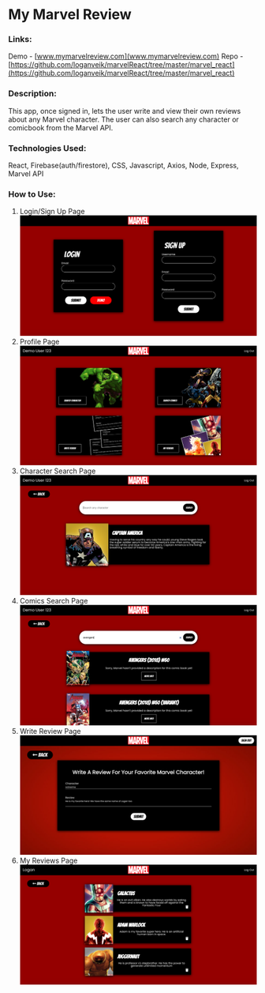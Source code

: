 # My Marvel Review

### Links:
Demo - [www.mymarvelreview.com](www.mymarvelreview.com)
Repo - [https://github.com/loganveik/marvelReact/tree/master/marvel_react](https://github.com/loganveik/marvelReact/tree/master/marvel_react)

### Description:
This app, once signed in, lets the user write and view their own reviews about any Marvel character. The user can also search any character or comicbook from the Marvel API.

### Technologies Used:
React, Firebase(auth/firestore), CSS, Javascript, Axios, Node, Express, Marvel API

### How to Use:
1) Login/Sign Up Page
![homepage](src/images/homePage.png)
2) Profile Page
![projects](src/images/profilePage.png)
3) Character Search Page
![charSearch](src/images/charSearch.png)
4) Comics Search Page
![comicSearch](src/images/comicSearch.png)
5) Write Review Page
![write](src/images/writess.png)
6) My Reviews Page
![view](src/images/marvelSS.png)
